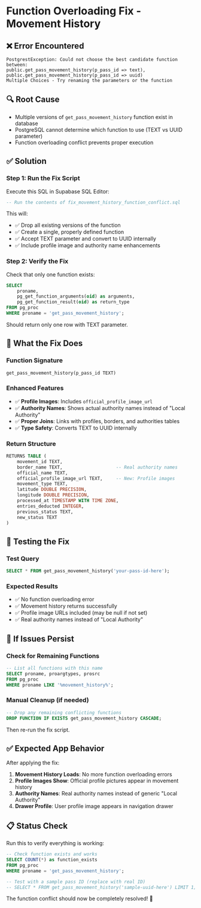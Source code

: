 # Function Overloading Fix - Movement History

## ❌ **Error Encountered**
```
PostgrestException: Could not choose the best candidate function between: 
public.get_pass_movement_history(p_pass_id => text), 
public.get_pass_movement_history(p_pass_id => uuid)
Multiple Choices - Try renaming the parameters or the function
```

## 🔍 **Root Cause**
- Multiple versions of `get_pass_movement_history` function exist in database
- PostgreSQL cannot determine which function to use (TEXT vs UUID parameter)
- Function overloading conflict prevents proper execution

## ✅ **Solution**

### Step 1: Run the Fix Script
Execute this SQL in Supabase SQL Editor:

```sql
-- Run the contents of fix_movement_history_function_conflict.sql
```

This will:
- ✅ Drop all existing versions of the function
- ✅ Create a single, properly defined function
- ✅ Accept TEXT parameter and convert to UUID internally
- ✅ Include profile image and authority name enhancements

### Step 2: Verify the Fix
Check that only one function exists:

```sql
SELECT 
    proname,
    pg_get_function_arguments(oid) as arguments,
    pg_get_function_result(oid) as return_type
FROM pg_proc 
WHERE proname = 'get_pass_movement_history';
```

Should return only one row with TEXT parameter.

## 🔧 **What the Fix Does**

### Function Signature
```sql
get_pass_movement_history(p_pass_id TEXT)
```

### Enhanced Features
- ✅ **Profile Images**: Includes `official_profile_image_url`
- ✅ **Authority Names**: Shows actual authority names instead of "Local Authority"
- ✅ **Proper Joins**: Links with profiles, borders, and authorities tables
- ✅ **Type Safety**: Converts TEXT to UUID internally

### Return Structure
```sql
RETURNS TABLE (
    movement_id TEXT,
    border_name TEXT,                    -- Real authority names
    official_name TEXT,
    official_profile_image_url TEXT,     -- New: Profile images
    movement_type TEXT,
    latitude DOUBLE PRECISION,
    longitude DOUBLE PRECISION,
    processed_at TIMESTAMP WITH TIME ZONE,
    entries_deducted INTEGER,
    previous_status TEXT,
    new_status TEXT
)
```

## 🧪 **Testing the Fix**

### Test Query
```sql
SELECT * FROM get_pass_movement_history('your-pass-id-here');
```

### Expected Results
- ✅ No function overloading error
- ✅ Movement history returns successfully
- ✅ Profile image URLs included (may be null if not set)
- ✅ Real authority names instead of "Local Authority"

## 🚨 **If Issues Persist**

### Check for Remaining Functions
```sql
-- List all functions with this name
SELECT proname, proargtypes, prosrc 
FROM pg_proc 
WHERE proname LIKE '%movement_history%';
```

### Manual Cleanup (if needed)
```sql
-- Drop any remaining conflicting functions
DROP FUNCTION IF EXISTS get_pass_movement_history CASCADE;
```

Then re-run the fix script.

## ✅ **Expected App Behavior**

After applying the fix:

1. **Movement History Loads**: No more function overloading errors
2. **Profile Images Show**: Official profile pictures appear in movement history
3. **Authority Names**: Real authority names instead of generic "Local Authority"
4. **Drawer Profile**: User profile image appears in navigation drawer

## 📋 **Status Check**

Run this to verify everything is working:

```sql
-- Check function exists and works
SELECT COUNT(*) as function_exists 
FROM pg_proc 
WHERE proname = 'get_pass_movement_history';

-- Test with a sample pass ID (replace with real ID)
-- SELECT * FROM get_pass_movement_history('sample-uuid-here') LIMIT 1;
```

The function conflict should now be completely resolved! 🎯